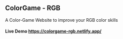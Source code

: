 ## ColorGame - RGB

A Color-Game Website to improve your RGB color skills

#### Live Demo https://colorgame-rgb.netlify.app/

